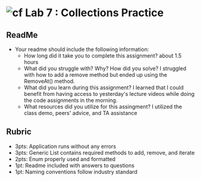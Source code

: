 ![cf](http://i.imgur.com/7v5ASc8.png) Lab 7 : Collections Practice
=====================================

## ReadMe
- Your readme should include the following information:
	- How long did it take you to complete this assignment? about 1.5 hours
	- What did you struggle with? Why? How did you solve? I struggled with how to add a remove method but ended up using the RemoveAt() method.
	- What did you learn during this assignment? I learned that I could benefit from having access to yesterday's lecture videos while doing the code assignments in the morning.
    - What resources did you utilize for this assingment? I utilized the class demo, peers' advice, and TA assistance

## Rubric
- 3pts: Application runs without any errors
- 3pts: Generic List contains required methods to add, remove, and iterate
- 2pts: Enum properly used and formatted
- 1pt: Readme included with answers to questions
- 1pt: Naming conventions follow industry standard